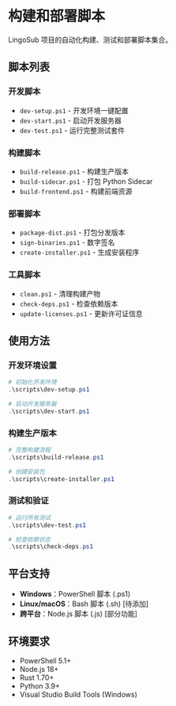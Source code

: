 # 构建和部署脚本

LingoSub 项目的自动化构建、测试和部署脚本集合。

## 脚本列表

### 开发脚本
- `dev-setup.ps1` - 开发环境一键配置
- `dev-start.ps1` - 启动开发服务器
- `dev-test.ps1` - 运行完整测试套件

### 构建脚本  
- `build-release.ps1` - 构建生产版本
- `build-sidecar.ps1` - 打包 Python Sidecar
- `build-frontend.ps1` - 构建前端资源

### 部署脚本
- `package-dist.ps1` - 打包分发版本
- `sign-binaries.ps1` - 数字签名
- `create-installer.ps1` - 生成安装程序

### 工具脚本
- `clean.ps1` - 清理构建产物
- `check-deps.ps1` - 检查依赖版本
- `update-licenses.ps1` - 更新许可证信息

## 使用方法

### 开发环境设置
```powershell
# 初始化开发环境
.\scripts\dev-setup.ps1

# 启动开发服务器
.\scripts\dev-start.ps1
```

### 构建生产版本
```powershell
# 完整构建流程
.\scripts\build-release.ps1

# 创建安装包
.\scripts\create-installer.ps1
```

### 测试和验证
```powershell
# 运行所有测试
.\scripts\dev-test.ps1

# 检查依赖状态
.\scripts\check-deps.ps1
```

## 平台支持

- **Windows**：PowerShell 脚本 (.ps1)
- **Linux/macOS**：Bash 脚本 (.sh) [待添加]
- **跨平台**：Node.js 脚本 (.js) [部分功能]

## 环境要求

- PowerShell 5.1+
- Node.js 18+
- Rust 1.70+
- Python 3.9+
- Visual Studio Build Tools (Windows) 